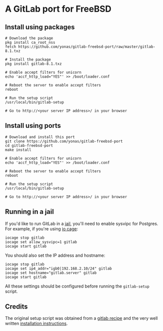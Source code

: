 # A GitLab port for FreeBSD

## Install using packages

```
# Download the package
pkg install ca_root_nss
fetch https://github.com/yonas/gitlab-freebsd-port/raw/master/gitlab-8.1.txz

# Install the package
pkg install gitlab-8.1.txz

# Enable accept filters for unicorn
echo 'accf_http_load="YES"' >> /boot/loader.conf

# Reboot the server to enable accept filters
reboot

# Run the setup script
/usr/local/bin/gitlab-setup

# Go to http://<your server IP address>/ in your browser
```

## Install using ports

```
# Download and install this port
git clone https://github.com/yonas/gitlab-freebsd-port
cd gitlab-freebsd-port
make install

# Enable accept filters for unicorn
echo 'accf_http_load="YES"' >> /boot/loader.conf

# Reboot the server to enable accept filters
reboot

# Run the setup script
/usr/local/bin/gitlab-setup

# Go to http://<your server IP address>/ in your browser
```

## Running in a jail

If you'd like to run GitLab in a [jail](https://www.freebsd.org/doc/en_US.ISO8859-1/books/handbook/jails.html), you'll need to enable sysvipc for Postgres. For example, if you're using [io cage](http://iocage.readthedocs.org/en/latest):
```
iocage stop gitlab
iocage set allow_sysvipc=1 gitlab
iocage start gitlab
```

You should also set the IP address and hostname:
```
iocage stop gitlab
iocage set ip4_addr="igb0|192.168.2.10/24" gitlab
iocage set hostname="gitlab.server" gitlab
iocage start gitlab
```

All these settings should be configured before running the `gitlab-setup` script.

## Credits
The original setup script was obtained from a [gitlab recipe](https://github.com/gitlabhq/gitlab-recipes/blob/master/install/freebsd/freebsd-10.md) and the very well written [installation instructions](https://gitlab.com/gitlab-org/gitlab-ce/blob/master/doc/install/installation.md).
